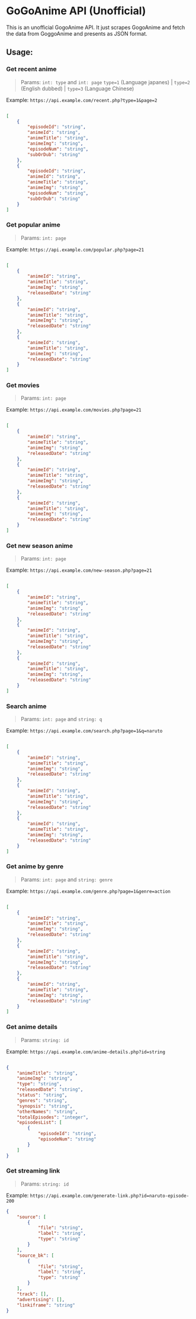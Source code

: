 
# GoGoAnime API (Unofficial)

This is an unofficial GogoAnime API. It just scrapes GogoAnime and fetch the data from GoggoAnime and presents as JSON format.

## Usage:

### Get recent anime
> Params: `int: type` and `int: page`
> `type=1` (Language japanes) | `type=2` (English dubbed) | `type=3` (Language Chinese)

Example: `https://api.example.com/recent.php?type=1&page=2`

```JSON

[
    {
        "episodeId": "string",
        "animeId": "string",
        "animeTitle": "string",
        "animeImg": "string",
        "episodeNum": "string",
        "subOrDub": "string"
    },
    {
        "episodeId": "string",
        "animeId": "string",
        "animeTitle": "string",
        "animeImg": "string",
        "episodeNum": "string",
        "subOrDub": "string"
    }
]
```


### Get popular anime
> Params: `int: page`

Example: `https://api.example.com/popular.php?page=21`

```JSON

[
    {
        "animeId": "string",
        "animeTitle": "string",
        "animeImg": "string",
        "releasedDate": "string"
    },
    {
        "animeId": "string",
        "animeTitle": "string",
        "animeImg": "string",
        "releasedDate": "string"
    },
    {
        "animeId": "string",
        "animeTitle": "string",
        "animeImg": "string",
        "releasedDate": "string"
    }
]
```


### Get movies
> Params: `int: page`

Example: `https://api.example.com/movies.php?page=21`

```JSON

[
    {
        "animeId": "string",
        "animeTitle": "string",
        "animeImg": "string",
        "releasedDate": "string"
    },
    {
        "animeId": "string",
        "animeTitle": "string",
        "animeImg": "string",
        "releasedDate": "string"
    },
    {
        "animeId": "string",
        "animeTitle": "string",
        "animeImg": "string",
        "releasedDate": "string"
    }
]
```


### Get new season anime
> Params: `int: page`

Example: `https://api.example.com/new-season.php?page=21`

```JSON

[
    {
        "animeId": "string",
        "animeTitle": "string",
        "animeImg": "string",
        "releasedDate": "string"
    },
    {
        "animeId": "string",
        "animeTitle": "string",
        "animeImg": "string",
        "releasedDate": "string"
    },
    {
        "animeId": "string",
        "animeTitle": "string",
        "animeImg": "string",
        "releasedDate": "string"
    }
]
```


### Search anime
> Params: `int: page` and `string: q`

Example: `https://api.example.com/search.php?page=1&q=naruto`

```json

[
    {
        "animeId": "string",
        "animeTitle": "string",
        "animeImg": "string",
        "releasedDate": "string"
    },
    {
        "animeId": "string",
        "animeTitle": "string",
        "animeImg": "string",
        "releasedDate": "string"
    },
    {
        "animeId": "string",
        "animeTitle": "string",
        "animeImg": "string",
        "releasedDate": "string"
    }
]
```



### Get anime by genre
> Params: `int: page` and `string: genre`

Example: `https://api.example.com/genre.php?page=1&genre=action`

```JSON

[
    {
        "animeId": "string",
        "animeTitle": "string",
        "animeImg": "string",
        "releasedDate": "string"
    },
    {
        "animeId": "string",
        "animeTitle": "string",
        "animeImg": "string",
        "releasedDate": "string"
    },
    {
        "animeId": "string",
        "animeTitle": "string",
        "animeImg": "string",
        "releasedDate": "string"
    }
]
```



### Get anime details
> Params: `string: id`

Example: `https://api.example.com/anime-details.php?id=string`

```JSON

{
    "animeTitle": "string",
    "animeImg": "string",
    "type": "string",
    "releasedDate": "string",
    "status": "string",
    "genres": "string",
    "synopsis": "string",
    "otherNames": "string",
    "totalEpisodes": "integer",
    "episodesList": [
        {
            "episodeId": "string",
            "episodeNum": "string"
        }
    ]
}
```



### Get streaming link
> Params: `string: id`

Example: `https://api.example.com/generate-link.php?id=naruto-episode-200`

```JSON
{
    "source": [
        {
            "file": "string",
            "label": "string",
            "type": "string"
        }
    ],
    "source_bk": [
        {
            "file": "string",
            "label": "string",
            "type": "string"
        }
    ],
    "track": [],
    "advertising": [],
    "linkiframe": "string"
}
```

